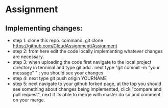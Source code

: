 # Assignment

## Implementing changes:

- step 1: clone this repo. command: git clone https://github.com/CloudAssignment/Assignment
- step 2: from here edit the code locally implementing whatever changes are necessary.
- step 3: when uploading the code first navigate to the local project directory in terminal and type git add .
next type "git commit -m "your message" " ; you should see your changes
- step 4: next type git push origin YOURNAME
- step 5: next navigate to your github forked page, at the top you should see something about changes being implemented,
click "compare and pull request", next if its able to merge with master do so and comment on your merge.


